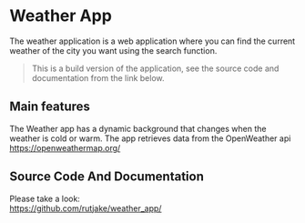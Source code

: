 # Weather App
The weather application is a web application where you can find the current weather of the city you want using the search function.<br>
>This is a build version of the application, see the source code and documentation from the link below.

## Main features
The Weather app has a dynamic background that changes when the weather is cold or warm.
The app retrieves data from the OpenWeather api
https://openweathermap.org/

## Source Code And Documentation
Please take a look:<br>
https://github.com/rutjake/weather_app/
